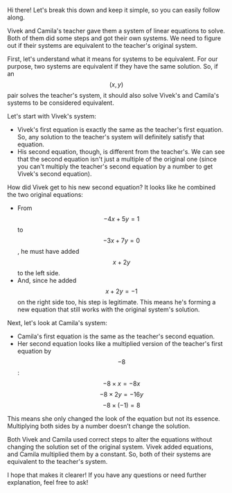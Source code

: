 Hi there! Let's break this down and keep it simple, so you can easily follow along. 

Vivek and Camila's teacher gave them a system of linear equations to solve. Both of them did some steps and got their own systems. We need to figure out if their systems are equivalent to the teacher's original system.

First, let's understand what it means for systems to be equivalent. For our purpose, two systems are equivalent if they have the same solution. So, if an $$ (x, y) $$ pair solves the teacher's system, it should also solve Vivek's and Camila's systems to be considered equivalent.

Let's start with Vivek's system:

- Vivek's first equation is exactly the same as the teacher's first equation. So, any solution to the teacher's system will definitely satisfy that equation.
- His second equation, though, is different from the teacher's. We can see that the second equation isn't just a multiple of the original one (since you can't multiply the teacher's second equation by a number to get Vivek's second equation).

How did Vivek get to his new second equation? It looks like he combined the two original equations:
- From $$ -4x + 5y = 1 $$ to $$ -3x + 7y = 0 $$, he must have added $$ x + 2y $$ to the left side. 
- And, since he added $$ x + 2y = -1 $$ on the right side too, his step is legitimate. This means he's forming a new equation that still works with the original system's solution.

Next, let's look at Camila's system:

- Camila's first equation is the same as the teacher's second equation.
- Her second equation looks like a multiplied version of the teacher's first equation by $$ -8 $$:
  $$ -8 \times x = -8x $$
  $$ -8 \times 2y = -16y $$
  $$ -8 \times (-1) = 8 $$

This means she only changed the look of the equation but not its essence. Multiplying both sides by a number doesn’t change the solution.

Both Vivek and Camila used correct steps to alter the equations without changing the solution set of the original system. Vivek added equations, and Camila multiplied them by a constant. So, both of their systems are equivalent to the teacher's system.

I hope that makes it clearer! If you have any questions or need further explanation, feel free to ask!